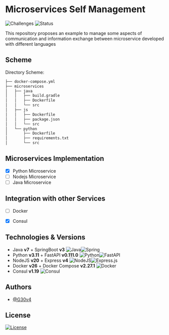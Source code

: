 # Microservices Self Management

![Challenges](https://img.shields.io/badge/Advent%20Of%20Code-FFFF66.svg?style=for-the-badge&logo=Advent-Of-Code&logoColor=black)
![Status](https://badgen.net/badge/Status/working/yellow?icon=awesome)

This repository proposes an example to manage some aspects of communication and information exchange between microservice developed with different languages

## Scheme
Directory Scheme:
```bash
├── docker-compose.yml
├── microservices
│   ├── java
│   │   ├── build.gradle
│   │   ├── Dockerfile
│   │   └── src
│   ├── js
│   │   ├── Dockerfile
│   │   ├── package.json
│   │   └── src
│   └── python
│       ├── Dockerfile
│       ├── requirements.txt
│       └── src
```

## Microservices Implementation
- [x] Python Microservice
- [ ] Nodejs Microservice
- [ ] Java Microservice

## Integration with other Services
- [ ] Docker
- [x] Consul


## Technologies & Versions
- Java **v7** + SpringBoot **v3** ![Java](https://img.shields.io/badge/java-%23ED8B00.svg?style=for-the-badge&logo=openjdk&logoColor=white)![Spring](https://img.shields.io/badge/spring-%236DB33F.svg?style=for-the-badge&logo=spring&logoColor=white)
- Python **v3.11** + FastAPI **v0.111.0** ![Python](https://img.shields.io/badge/python-3670A0?style=for-the-badge&logo=python&logoColor=ffdd54)![FastAPI](https://img.shields.io/badge/FastAPI-005571?style=for-the-badge&logo=fastapi)
- NodeJS **v20** + Express **v4** ![NodeJS](https://img.shields.io/badge/node.js-6DA55F?style=for-the-badge&logo=node.js&logoColor=white)![Express.js](https://img.shields.io/badge/express.js-%23404d59.svg?style=for-the-badge&logo=express&logoColor=%2361DAFB)
- Docker **v26** + Docker Compose **v2.27.1** ![Docker](https://img.shields.io/badge/docker-%230db7ed.svg?style=for-the-badge&logo=docker&logoColor=white)
- Consul **v1.19** ![Consul](https://img.shields.io/badge/Consul-F24C53.svg?style=for-the-badge&logo=Consul&logoColor=white)

## Authors
- [@G30v4](https://gitlab.com/G30v4)

## License
[![License](https://img.shields.io/github/license/Ileriayo/markdown-badges?style=for-the-badge)](./LICENSE)